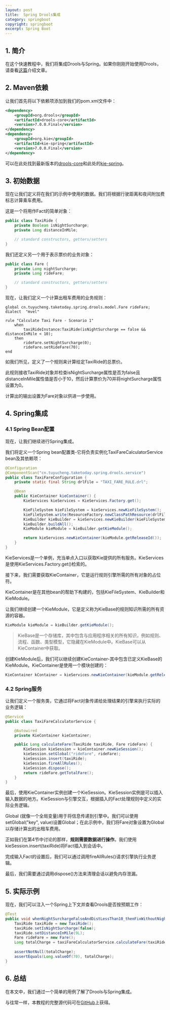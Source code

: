 ```yaml
---
layout: post
title:  Spring Drools集成
category: springboot
copyright: springboot
excerpt: Spring Boot
---
```


## 1. 简介

在这个快速教程中，我们将集成Drools与Spring。如果你刚刚开始使用Drools，请查看[这篇](https://www.baeldung.com/drools)介绍文章。

## 2. Maven依赖

让我们首先将以下依赖项添加到我们的pom.xml文件中：

```xml
<dependency>
    <groupId>org.drools</groupId>
    <artifactId>drools-core</artifactId>
    <version>7.0.0.Final</version>
</dependency>
<dependency>
    <groupId>org.kie</groupId>
    <artifactId>kie-spring</artifactId>
    <version>7.0.0.Final</version>
</dependency>
```

可以在此处找到最新版本的[drools-core](https://central.sonatype.com/artifact/org.drools/drools-core/8.34.0.Final)和此处的[kie-spring](https://central.sonatype.com/artifact/org.kie/kie-spring/7.73.0.Final)。

## 3. 初始数据

现在让我们定义将在我们的示例中使用的数据。我们将根据行驶距离和夜间附加费标志计算乘车费用。

这是一个将用作Fact的简单对象：

```java
public class TaxiRide {
    private Boolean isNightSurcharge;
    private Long distanceInMile;

    // standard constructors, getters/setters
}
```

我们还定义另一个用于表示票价的业务对象：

```java
public class Fare {
    private Long nightSurcharge;
    private Long rideFare;

    // standard constructors, getters/setters
}
```

现在，让我们定义一个计算出租车费用的业务规则：

```drl
global cn.tuyucheng.taketoday.spring.drools.model.Fare rideFare;
dialect  "mvel"

rule "Calculate Taxi Fare - Scenario 1"
    when
        taxiRideInstance:TaxiRide(isNightSurcharge == false && distanceInMile < 10);
    then
      	rideFare.setNightSurcharge(0);
       	rideFare.setRideFare(70);
end
```

如我们所见，定义了一个规则来计算给定TaxiRide的总票价。

此规则接收TaxiRide对象并检查isNightSurcharge属性是否为false且distanceInMile属性值是否小于10，然后计算票价为70并将nightSurcharge属性设置为0。

计算出的输出设置为Fare对象以供进一步使用。

## 4. Spring集成

### 4.1 Spring Bean配置

现在，让我们继续进行Spring集成。

我们将定义一个Spring bean配置类-它将负责实例化TaxiFareCalculatorService bean及其依赖项：

```java
@Configuration
@ComponentScan("cn.tuyucheng.taketoday.spring.drools.service")
public class TaxiFareConfiguration {
    private static final String drlFile = "TAXI_FARE_RULE.drl";

    @Bean
    public KieContainer kieContainer() {
        KieServices kieServices = KieServices.Factory.get();

        KieFileSystem kieFileSystem = kieServices.newKieFileSystem();
        kieFileSystem.write(ResourceFactory.newClassPathResource(drlFile));
        KieBuilder kieBuilder = kieServices.newKieBuilder(kieFileSystem);
        kieBuilder.buildAll();
        KieModule kieModule = kieBuilder.getKieModule();

        return kieServices.newKieContainer(kieModule.getReleaseId());
    }
}
```

KieServices是一个单例，充当单点入口以获取Kie提供的所有服务。KieServices是使用KieServices.Factory.get()检索的。

接下来，我们需要获取KieContainer，它是运行规则引擎所需的所有对象的占位符。

KieContainer是在其他bean的帮助下构建的，包括KieFileSystem、KieBuilder和KieModule。

让我们继续创建一个KieModule，它是定义称为KieBase的规则知识所需的所有资源的容器。

```java
KieModule kieModule = kieBuilder.getKieModule();
```

>   KieBase是一个存储库，其中包含与应用程序相关的所有知识，例如规则、流程、函数、类型模型，它隐藏在KieModule中。KieBase可以从KieContainer中获取。

创建KieModule后，我们可以继续创建KieContainer-其中包含已定义KieBase的KieModule。KieContainer是使用一个模块创建的：

```java
KieContainer kContainer = kieServices.newKieContainer(kieModule.getReleaseId());
```

### 4.2 Spring服务

让我们定义一个服务类，它通过将Fact对象传递给处理结果的引擎来执行实际的业务逻辑：

```java
@Service
public class TaxiFareCalculatorService {

    @Autowired
    private KieContainer kieContainer;

    public Long calculateFare(TaxiRide taxiRide, Fare rideFare) {
        KieSession kieSession = kieContainer.newKieSession();
        kieSession.setGlobal("rideFare", rideFare);
        kieSession.insert(taxiRide);
        kieSession.fireAllRules();
        kieSession.dispose();
        return rideFare.getTotalFare();
    }
}
```

最后，使用KieContainer实例创建一个KieSession。KieSession实例是可以插入输入数据的地方。KieSession与引擎交互，根据插入的Fact处理规则中定义的实际业务逻辑。

Global (就像一个全局变量)用于将信息传递到引擎中。我们可以使用setGlobal("key", value)设置Global；在此示例中，我们将Fare对象设置为Global以存储计算出的出租车费用。

正如我们在第4节中讨论的那样，**规则需要数据进行操作**。我们使用kieSession.insert(taxiRide)将Fact插入到会话中。

完成输入Fact的设置后，我们可以通过调用fireAllRules()请求引擎执行业务逻辑。

最后，我们需要通过调用dispose()方法来清理会话以避免内存泄漏。

## 5. 实际示例

现在，我们可以注入一个Spring上下文并查看Drools是否按预期工作：

```java
@Test
public void whenNightSurchargeFalseAndDistLessThan10_thenFixWithoutNightSurcharge() {
    TaxiRide taxiRide = new TaxiRide();
    taxiRide.setIsNightSurcharge(false);
    taxiRide.setDistanceInMile(9L);
    Fare rideFare = new Fare();
    Long totalCharge = taxiFareCalculatorService.calculateFare(taxiRide, rideFare);
 
    assertNotNull(totalCharge);
    assertEquals(Long.valueOf(70), totalCharge);
}
```

## 6. 总结

在本文中，我们通过一个简单的用例了解了Drools与Spring集成。

与往常一样，本教程的完整源代码可在[GitHub](https://github.com/tuyucheng7/taketoday-tutorial4j/tree/master/spring-boot-modules/spring-boot-drools)上获得。